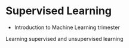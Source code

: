 # Supervised Learning
- Introduction to Machine Learning trimester

Learning supervised and unsupervised learning